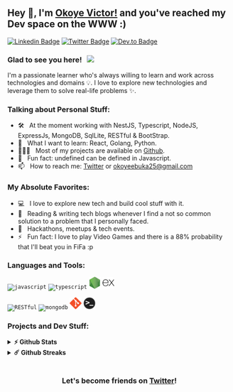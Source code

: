 ## Hey 👋, I'm [Okoye Victor!](https://twitter.com/okoyevictorr) and you've reached my Dev space on the WWW :)

[![Linkedin Badge](https://img.shields.io/badge/LinkedIn-0077B5?style=for-the-badge&logo=linkedin&logoColor=white)](https://www.linkedin.com/in/okoye-chukwuebuka/)
[![Twitter Badge](https://img.shields.io/badge/Twitter-1DA1F2?style=for-the-badge&logo=twitter&logoColor=white)](https://twitter.com/okoyevictorr)
[![Dev.to Badge](https://img.shields.io/badge/dev.to-0A0A0A?style=for-the-badge&logo=dev.to&logoColor=white)](https://dev.to/okoyevictorr/)

### Glad to see you here! &nbsp; ![](https://visitor-badge.glitch.me/badge?page_id=ChuloWay.ChuloWay&style=flat-square&color=0088cc)

<img align="right" width="100" alt="" src="assets/rzp.gif" />

 I'm a passionate learner who's always willing to learn and work across technologies and domains 💡. I love to explore new technologies and leverage them to solve real-life problems ✨.

### Talking about Personal Stuff:

- 🛠 &nbsp; At the moment working with NestJS, Typescript, NodeJS, ExpressJs, MongoDB, SqlLite, RESTful & BootStrap.
- 👀 &nbsp; What I want to learn: React, Golang, Python.
- 👨🏻‍💻 &nbsp; Most of my projects are available on [Github](https://github.com/ChuloWay?tab=repositories).
- 👾 &nbsp; Fun fact: undefined can be defined in Javascript. <!-- > var some_var; undefined > some_var == undefined true > undefined = 'i am undefined' -->
- 📫 &nbsp; How to reach me: [Twitter](https://twitter.com/okoyevictorr) or okoyeebuka25@gmail.com

### My Absolute Favorites:

- 💻 &nbsp; I love to explore new tech and build cool stuff with it.
- 📰 &nbsp; Reading & writing tech blogs whenever I find a not so common solution to a problem that I personally faced.
- 🍕 &nbsp; Hackathons, meetups & tech events.
- ⚡ &nbsp; Fun fact: I love to play Video Games and there is a 88% probability that I'll beat you in FiFa :p

### Languages and Tools:

<!-- <code><img height="27" src="https://raw.githubusercontent.com/github/explore/80688e429a7d4ef2fca1e82350fe8e3517d3494d/topics/react/react.png" alt="react"></code> -->
<!-- <code><img height="27" src="https://user-images.githubusercontent.com/50735025/111870070-7f688780-89a8-11eb-9e33-6e7b5ddb9c7a.png" alt="nextjs"></code> -->
<code><img height="27" src="https://user-images.githubusercontent.com/50735025/111870008-26005880-89a8-11eb-9da3-09faf8c80f9e.png" alt="javascript"></code>
<code><img height="27" src="https://user-images.githubusercontent.com/50735025/111870097-b048bc80-89a8-11eb-9cb4-d679c3f8bce5.png" alt="typescript"></code>
<code><img height="27" src="https://raw.githubusercontent.com/github/explore/80688e429a7d4ef2fca1e82350fe8e3517d3494d/topics/nodejs/nodejs.png" alt="nodejs"></code>
<code><img height="27" src="https://raw.githubusercontent.com/devicons/devicon/master/icons/express/express-original.svg" alt="expressjs"></code>
<!-- <code><img height="27" src="https://raw.githubusercontent.com/github/explore/80688e429a7d4ef2fca1e82350fe8e3517d3494d/topics/graphql/graphql.png" alt="graphql"></code> -->
<code><img height="27" src="https://www.google.com/imgres?imgurl=https%3A%2F%2Fw7.pngwing.com%2Fpngs%2F243%2F809%2Fpng-transparent-representational-state-transfer-application-programming-interface-computer-icons-others-miscellaneous-text-logo.png&imgrefurl=https%3A%2F%2Fwww.pngwing.com%2Fen%2Fsearch%3Fq%3Drest%2BApi&tbnid=abmS_VleHRi-AM&vet=12ahUKEwju0sHWkMn5AhWzhM4BHRSZD6EQMygDegUIARDAAQ..i&docid=yE1GhSV75-FNUM&w=920&h=920&q=png%20image%20for%20RESTful&ved=2ahUKEwju0sHWkMn5AhWzhM4BHRSZD6EQMygDegUIARDAAQ" alt="RESTful"></code>
<code><img height="27" src="https://encrypted-tbn0.gstatic.com/images?q=tbn%3AANd9GcSTTzPAw-55ssm1Im594xYZ9eRQu2JylrkYLg&usqp=CAU" alt="mongodb"></code>
<code><img height="27" src="https://raw.githubusercontent.com/devicons/devicon/master/icons/git/git-original.svg" alt="git"></code>
<code><img height="27" src="https://raw.githubusercontent.com/github/explore/80688e429a7d4ef2fca1e82350fe8e3517d3494d/topics/terminal/terminal.png" alt="terminal"></code>

### Projects and Dev Stuff:

<details>	
  <summary><b>⚡ Github Stats</b></summary>

<img height="180em" src="![Victor's GitHub stats](https://github-readme-stats.vercel.app/api?username=ChuloWay&count_private=true&show_icons=true&theme=dark)"/>
<img height="180em" src="https://github-readme-stats.vercel.app/api/top-langs/?username=ChuloWay&exclude_repo=KNN-Image-Classification&show_icons=true&hide_border=true&layout=compact&langs_count=8"/>
</details>

<details>	
  <summary><b>☄️ Github Streaks</b></summary>

<img height="180em" src="https://github-readme-streak-stats.herokuapp.com/?user=ChuloWay&hide_border=true" />
</details>

 

#

<div align="center">

### Let's become friends on [Twitter](https://twitter.com/vikrantbhat1022)!

</div>
